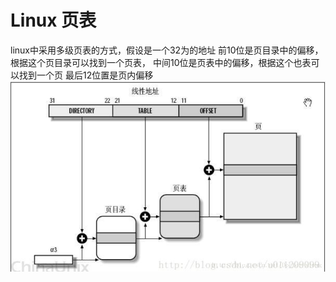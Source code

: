 # Linux 页表


linux中采用多级页表的方式，假设是一个32为的地址
前10位是页目录中的偏移，根据这个页目录可以找到一个页表，
中间10位是页表中的偏移，根据这个也表可以找到一个页
最后12位置是页内偏移
![avatar](../../resource/page.png)